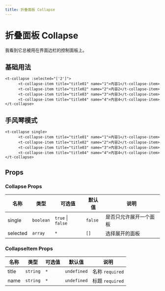 ```yaml
---
title: 折叠面板 Collapse
---
```

# 折叠面板 Collapse

我看到它总被用在界面边栏的控制面板上。


## 基础用法


<ClientOnly>
<Collapse-demo/>
</ClientOnly>

```vue
<t-collapse :selected="['2']">
      <t-collapse-item title="title01" name="1">内容1</t-collapse-item>
      <t-collapse-item title="title02" name="2">内容2</t-collapse-item>
      <t-collapse-item title="title03" name="3">内容3</t-collapse-item>
      <t-collapse-item title="title04" name="4">内容4</t-collapse-item>
</t-collapse>
```

## 手风琴模式

<ClientOnly>
<Collapse-demo-single/>
</ClientOnly>

```vue
<t-collapse single>
      <t-collapse-item title="title01" name="1">内容1</t-collapse-item>
      <t-collapse-item title="title02" name="2">内容2</t-collapse-item>
      <t-collapse-item title="title03" name="3">内容3</t-collapse-item>
      <t-collapse-item title="title04" name="4">内容4</t-collapse-item>
</t-collapse>
```
## Props

### Collapse Props

| 名称 | 类型 | 可选值 | 默认值 | 说明 |
| --- | --- | --- |  --- | --- |
| single | `boolean`| `true` \| `false` | `false`  | 是否只允许展开一个面板 |
| selected | `array` |`*` | `[]` | 选择展开的面板 |

### CollapseItem Props

| 名称 | 类型 | 可选值 | 默认值 | 说明 |
| --- | --- | --- |  --- | --- |
| title | `string`| `*` | `undefined`  | 名称 `required` |
| name | `string` |`*` | `undefined` | 标题 `required` |